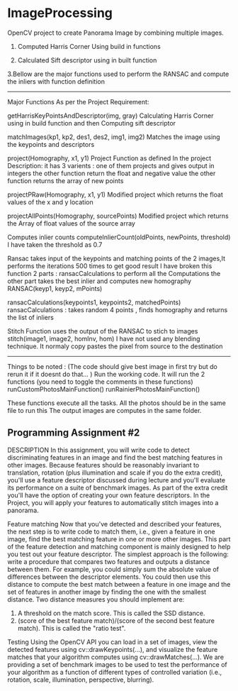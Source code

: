 # ImageProcessing
OpenCV project to create Panorama Image by combining multiple images.


1. Computed Harris Corner Using build in functions

2. Calculated Sift descriptor using in built function

3.Bellow are the major functions used to perform the RANSAC and compute the inliers with function definition 

-------------------------------------------------------------------------------------------
Major Functions As per the Project Requirement:

getHarrisKeyPointsAndDescriptor(img, gray)
Calculating Harris Corner using in build function and then Computing sift descriptor 

matchImages(kp1, kp2, des1, des2, img1, img2)
Matches the image using the keypoints and descriptors

project(Homography, x1, y1)
Project Function as defined In the project Description: it has 3 varients : 
one of them projects and gives output in integers
the other function return the float and negative value
the other function returns the array of new points

projectPRaw(Homography, x1, y1)
Modified project which returns the float values of the x and y location

projectAllPoints(Homography, sourcePoints)
Modified project which returns the Array of float values of the source array


Computes inlier counts
computeInlierCount(oldPoints, newPoints, threshold)
I have taken the threshold as 0.7


Ransac takes input of the keypoints and matching points of the 2 images,It performs the iterations 500 times to get good result
I have broken this function  2 parts : ransacCalculations to perform all the Computations
the other part takes the best inlier and computes new homography
RANSAC(keyp1, keyp2, mPoints)



ransacCalculations(keypoints1, keypoints2, matchedPoints)
ransacCalculations : takes random 4 points , finds homography and returns the list of inliers

Stitch Function uses the output of the RANSAC to stich to images
stitch(image1, image2, homInv, hom)
I have not used any blending technique.
It normaly copy pastes the pixel from source to the destination

---------------------------------------------------------------------------------------

Things to be noted :
(The code should give best image in first try but do rerun it if it doesnt do that... )
Run the working code. It will run the 2 functions  (you need to toggle the comments in these functions)
runCustomPhotosMainFunction()
runRainierPhotosMainFunction()

These functions execute all the tasks.
All the photos should be in the same file to run this
The output images are computes in the same folder.


Programming Assignment #2
----------------------------------------------------------------------------------------------------------
DESCRIPTION
In this assignment, you will write code to detect discriminating features in an image and find the best matching
features in other images. Because features should be reasonably invariant to translation, rotation (plus
illumination and scale if you do the extra credit), you'll use a feature descriptor discussed during lecture and you'll
evaluate its performance on a suite of benchmark images. As part of the extra credit you'll have the option of
creating your own feature descriptors.
In the Project, you will apply your features to automatically stitch images into a panorama.


Feature matching
Now that you've detected and described your features, the next step is to write code to match them, i.e., given a
feature in one image, find the best matching feature in one or more other images. This part of the feature
detection and matching component is mainly designed to help you test out your feature descriptor. The simplest
approach is the following: write a procedure that compares two features and outputs a distance between them.
For example, you could simply sum the absolute value of differences between the descriptor elements. You could
then use this distance to compute the best match between a feature in one image and the set of features in
another image by finding the one with the smallest distance.
Two distance measures you should implement are:
1. A threshold on the match score. This is called the SSD distance.
2. (score of the best feature match)/(score of the second best feature match). This is called
the "ratio test".

Testing
Using the OpenCV API you can load in a set of images, view the detected features using cv::drawKeypoints(...),
and visualize the feature matches that your algorithm computes using cv::drawMatches(...).
We are providing a set of benchmark images to be used to test the performance of your algorithm as a function of
different types of controlled variation (i.e., rotation, scale, illumination, perspective, blurring).





